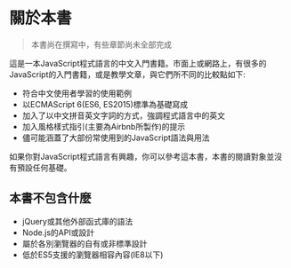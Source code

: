 # 關於本書

> 本書尚在撰寫中，有些章節尚未全部完成

這是一本JavaScript程式語言的中文入門書籍。市面上或網路上，有很多的JavaScript的入門書籍，或是教學文章，與它們所不同的比較點如下:

- 符合中文使用者學習的使用範例
- 以ECMAScript 6(ES6, ES2015)標準為基礎寫成
- 加入了以中文拼音英文字詞的方式，強調程式語言中的英文
- 加入風格樣式指引(主要為Airbnb所製作)的提示
- 儘可能涵蓋了大部份常使用到的JavaScript語法與用法

如果你對JavaScript程式語言有興趣，你可以參考這本書，本書的閱讀對象並沒有預設任何基礎。

## 本書不包含什麼

- jQuery或其他外部函式庫的語法
- Node.js的API或設計
- 屬於各別瀏覽器的自有或非標準設計
- 低於ES5支援的瀏覽器相容內容(IE8以下)
